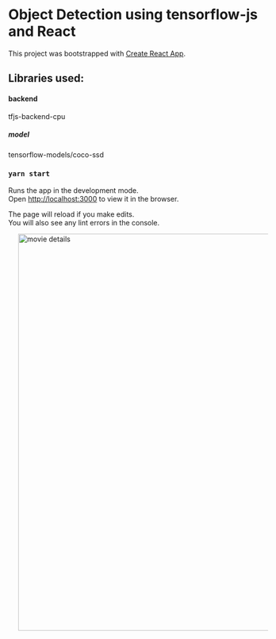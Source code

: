 # Object Detection using tensorflow-js and React

This project was bootstrapped with [Create React App](https://github.com/facebook/create-react-app).



## Libraries used:

#### backend
tfjs-backend-cpu

##### model
tensorflow-models/coco-ssd


### `yarn start`

Runs the app in the development mode.<br />
Open [http://localhost:3000](http://localhost:3000) to view it in the browser.

The page will reload if you make edits.<br />
You will also see any lint errors in the console.

<img src="https://user-images.githubusercontent.com/53833059/85920949-e338a680-b895-11ea-9cf6-ac39dbbd36f6.JPG" width="800" title="movie details" hspace=20>

